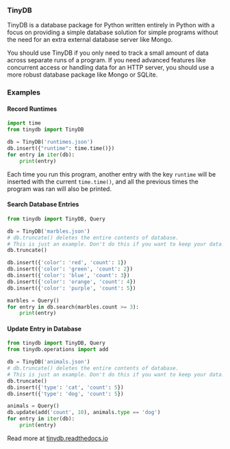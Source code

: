 ### TinyDB

TinyDB is a database package for Python written entirely in Python with a focus
on providing a simple database solution for simple programs without the need for
an extra external database server like Mongo.

You should use TinyDB if you only need to track a small amount of data across
separate runs of a program. If you need advanced features like concurrent access
or handling data for an HTTP server, you should use a more robust database package
like Mongo or SQLite.


### Examples

#### Record Runtimes
```python
import time
from tinydb import TinyDB

db = TinyDB('runtimes.json')
db.insert({"runtime": time.time()})
for entry in iter(db):
    print(entry)
```

Each time you run this program, another entry with the key `runtime` will be
inserted with the current `time.time()`, and all the previous times the program
was ran will also be printed.


#### Search Database Entries

```python
from tinydb import TinyDB, Query

db = TinyDB('marbles.json')
# db.truncate() deletes the entire contents of database.
# This is just an example. Don't do this if you want to keep your data!
db.truncate()

db.insert({'color': 'red', 'count': 1})
db.insert({'color': 'green', 'count': 2})
db.insert({'color': 'blue', 'count': 3})
db.insert({'color': 'orange', 'count': 4})
db.insert({'color': 'purple', 'count': 5})

marbles = Query()
for entry in db.search(marbles.count >= 3):
    print(entry)
```


#### Update Entry in Database

```python
from tinydb import TinyDB, Query
from tinydb.operations import add

db = TinyDB('animals.json')
# db.truncate() deletes the entire contents of database.
# This is just an example. Don't do this if you want to keep your data!
db.truncate()
db.insert({'type': 'cat', 'count': 5})
db.insert({'type': 'dog', 'count': 5})

animals = Query()
db.update(add('count', 10), animals.type == 'dog')
for entry in iter(db):
    print(entry)
```

Read more at <a href="https://tinydb.readthedocs.io/en/latest/index.html">tinydb.readthedocs.io</a>